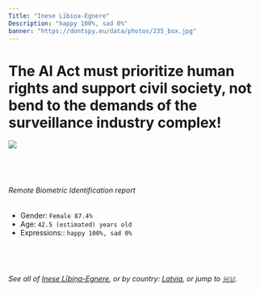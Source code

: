 ```yaml
---
Title: "Inese Lībiņa-Egnere"
Description: "happy 100%, sad 0%"
banner: "https://dontspy.eu/data/photos/235_box.jpg"
---
```


# The AI Act must prioritize human rights and support civil society, not bend to the demands of the surveillance industry complex!

<link rel="stylesheet" type="text/css" href="/css/blog.css" />

<div class="is-fake" hidden>

_This image is **clearly fake**_, yet we [continue to collect them because the AI Act negotiations](/blog/why-deepfake/) are heading in a direction that will only make people's lives more complicated. For a more in-depth explanation, read: [Double threat: why losing the battle against Face Biometrics would fuel the proliferation of deepfakes](/blog/the-dual-threat-how-losing-the-biometric-battle-fuels-deepfake-proliferation/).


</div>

<!-- <img src="https://dontspy.eu/data/photos/54_box.jpg" /> -->
<img src="https://dontspy.eu/data/photos/235_box.jpg" />

## <br>

###### Remote Biometric Identification report

* <span class="label">Gender:</span> `Female 87.4%`
* <span class="label">Age:</span> `42.5 (estimated) years old`
* <span class="label">Expressions::</span> `happy 100%, sad 0%`

## <br>

###### See all of [Inese Lībiņa-Egnere](/policymaker#Inese%20L%C4%ABbi%C5%86a-Egnere), or by country: [Latvia](/country#Latvia), or jump to [🇭🇺](/x/162).

## <br>
